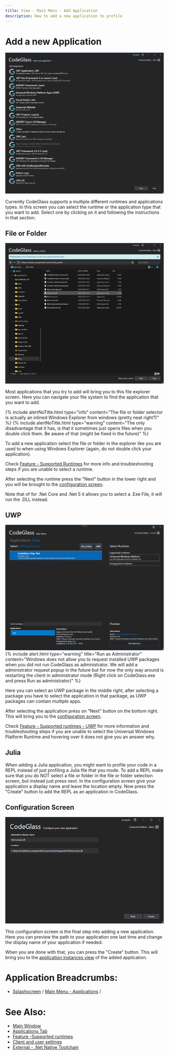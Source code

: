 ```yaml
---
title: View - Main Menu - Add Application
description: How to add a new application to profile
---
```

# Add a new Application
![assets/img/mainwindow/AddApplication.png](../../../assets/img/MainMenu/AddApplication.png)

Currently CodeGlass supports a multiple different runtimes and applications types. In this screen you can select the runtime or the application type that you want to add.
Select one by clicking on it and following the instructions in that section.

## File or Folder
![assets/img/mainwindow/AddApplication_FileOrFolder.png](../../../assets/img/MainMenu/AddApplication_FileOrFolder.png)

Most applications that you try to add will bring you to this file explorer screen. Here you can navigate your file system to find the application that you want to add.


{% include alertNoTitle.html type="info" content="The file or folder selector is actually an inlined Windows Explorer from windows (pretty neat right?)" %}
{% include alertNoTitle.html type="warning" content="The only disadvantage that it has, is that it sometimes just opens files when you double click them. Be aware of that (might be fixed in the future)" %}

To add a new application select the file or folder in the explorer like you are used to when using Windows Explorer (again, do not double click your application).

Check [Feature - Supported Runtimes](../../features/supportedruntimes.md) for more info and troubleshooting steps if you are unable to select a runtime. 

After selecting the runtime press the "Next" button in the lower right and you will be brought to the [configuration screen](#configuration-screen).

Note that of for .Net Core and .Net 5 it allows you to select a .Exe File, it will run the .DLL instead.

## UWP
![assets/img/mainwindow/AddApplication_UWP.png](../../../assets/img/MainMenu/AddApplication_UWP.png)
{% include alert.html  type="warning" title="Run as Administrator" content="Windows does not allow you to request installed UWP packages when you did not run CodeGlass as administrator. 
We will add a administrator request popup in the future but for now the only way around is restarting the client in administrator mode (Right click on CodeGlass.exe and press Run as administrator)" %}

Here you can select an UWP package in the middle right, after selecting a package you have to select the application in that package, as UWP packages can contain multiple apps.

After selecting the application press on "Next" button on the bottom right. This will bring you to the [configuration screen](#configuration-screen).

Check [Feature - Supported runtimes - UWP](../../features/supportedruntimes.md#uwp) for more information and troubleshooting steps if you are unable to select the Universal Windows Platform Runtime and hovering over it does not give you an answer why.

## Julia
When adding a Julia application, you might want to profile your code in a REPL instead of just profiling a Julia file that you mode. To add a REPL make sure that you do NOT select a file or folder in the file or folder selection screen, but instead just press next. In the configuration screen give your application a display name and leave the location empty. Now press the "Create" button to add the REPL as an application in CodeGlass.

## Configuration Screen
![assets/img/mainwindow/AddApplication_Configure.png](../../../assets/img/MainMenu/AddApplication_Configure.png)

This configuration screen is the final step into adding a new application. Here you can preview the path to your application one last time and change the display name of your application if needed.

When you are done with that, you can press the "Create" button. This will bring you to the [application instances view](applicationInstance.md) of the added application.

# Application Breadcrumbs: 
- [Splashscreen](../Splashscreen.md) / [Main Menu - Applications](application.md) /

# See Also:
 - [Main Window ](../mainwindow.md)
 - [Applications Tab](application.md)
 - [Feature -Supported runtimes](../../features/supportedruntimes.md)
 - [Client and user settings](../clientusersettingswindow.md)
 - [External - .Net Native Toolchain](https://docs.microsoft.com/en-us/dotnet/framework/net-native/)

